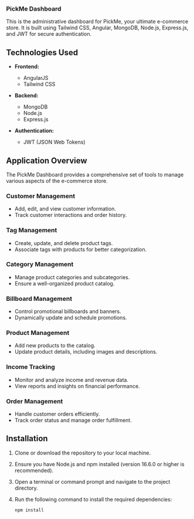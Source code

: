### PickMe Dashboard

This is the administrative dashboard for PickMe, your ultimate e-commerce store. It is built using  Tailwind CSS, Angular, MongoDB, Node.js, Express.js, and JWT for secure authentication.

## Technologies Used

- **Frontend:**
  - AngularJS
  - Tailwind CSS
 

- **Backend:**
  - MongoDB
  - Node.js
  - Express.js

- **Authentication:**
  - JWT (JSON Web Tokens)

## Application Overview

The PickMe Dashboard provides a comprehensive set of tools to manage various aspects of the e-commerce store.


### Customer Management

- Add, edit, and view customer information.
- Track customer interactions and order history.


### Tag Management

- Create, update, and delete product tags.
- Associate tags with products for better categorization.



### Category Management

- Manage product categories and subcategories.
- Ensure a well-organized product catalog.


### Billboard Management

- Control promotional billboards and banners.
- Dynamically update and schedule promotions.


### Product Management

- Add new products to the catalog.
- Update product details, including images and descriptions.

### Income Tracking

- Monitor and analyze income and revenue data.
- View reports and insights on financial performance.

### Order Management

- Handle customer orders efficiently.
- Track order status and manage order fulfillment.



## Installation

1. Clone or download the repository to your local machine.
2. Ensure you have Node.js and npm installed (version 16.6.0 or higher is recommended).
3. Open a terminal or command prompt and navigate to the project directory.
4. Run the following command to install the required dependencies:

   ```bash
   npm install
